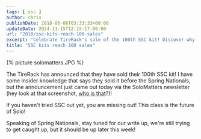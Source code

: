 ```yaml
---
tags: [ ssc ]
author: chris
publishDate: 2018-06-06T03:33:33+00:00
updateDate: 2024-11-15T12:15:17-06:00
url: "2018/ssc-kits-reach-100-sales"
excerpt: "Celebrate TireRack's sale of the 100th SSC kit! Discover why SSC is the future of Solo and anticipate our Spring Nationals write-up."
title: "SSC kits reach 100 sales"
---
```


{% picture solomatters.JPG %}
 
 The TireRack has announced that they have sold their 100th SSC kit! I have some insider knowledge that says they sold it before the Spring Nationals, but the announcement just came out today via the SoloMatters newsletter (hey look at that screenshot, [who is that](https://www.chrishammond.com/)?)!
 
If you haven't tried SSC out yet, you are missing out! This class is the future of Solo! 

Speaking of Spring Nationals, stay tuned for our write up, we're still trying to get caught up, but it should be up later this week!
